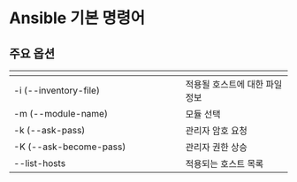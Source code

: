 # Ansible 기본 명령어

## 주요 옵션

<table data-header-hidden><thead><tr><th width="295"></th><th></th></tr></thead><tbody><tr><td>-i (--inventory-file) </td><td>적용될 호스트에 대한 파일 정보</td></tr><tr><td>-m (--module-name)</td><td>모듈 선택</td></tr><tr><td>-k (--ask-pass)</td><td>관리자 암호 요청</td></tr><tr><td>-K (--ask-become-pass)</td><td>관리자 권한 상승</td></tr><tr><td>--list-hosts</td><td>적용되는 호스트 목록</td></tr></tbody></table>

